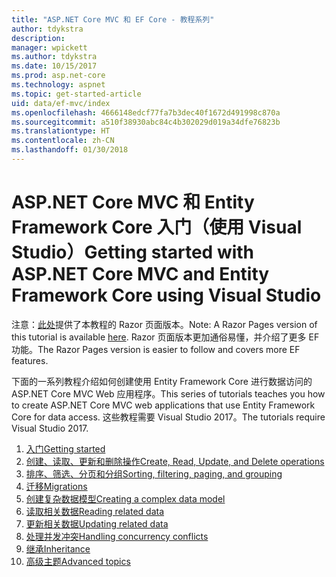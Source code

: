 ```yaml
---
title: "ASP.NET Core MVC 和 EF Core - 教程系列"
author: tdykstra
description: 
manager: wpickett
ms.author: tdykstra
ms.date: 10/15/2017
ms.prod: asp.net-core
ms.technology: aspnet
ms.topic: get-started-article
uid: data/ef-mvc/index
ms.openlocfilehash: 4666148edcf77fa7b3dec40f1672d491998c870a
ms.sourcegitcommit: a510f38930abc84c4b302029d019a34dfe76823b
ms.translationtype: HT
ms.contentlocale: zh-CN
ms.lasthandoff: 01/30/2018
---
```

# <a name="getting-started-with-aspnet-core-mvc-and-entity-framework-core-using-visual-studio"></a><span data-ttu-id="e8f71-102">ASP.NET Core MVC 和 Entity Framework Core 入门（使用 Visual Studio）</span><span class="sxs-lookup"><span data-stu-id="e8f71-102">Getting started with ASP.NET Core MVC and Entity Framework Core using Visual Studio</span></span>

<span data-ttu-id="e8f71-103">注意：[此处](xref:data/ef-rp/intro)提供了本教程的 Razor 页面版本。</span><span class="sxs-lookup"><span data-stu-id="e8f71-103">Note: A Razor Pages version of this tutorial is available [here](xref:data/ef-rp/intro).</span></span> <span data-ttu-id="e8f71-104">Razor 页面版本更加通俗易懂，并介绍了更多 EF 功能。</span><span class="sxs-lookup"><span data-stu-id="e8f71-104">The Razor Pages version is easier to follow and covers more EF features.</span></span>

<span data-ttu-id="e8f71-105">下面的一系列教程介绍如何创建使用 Entity Framework Core 进行数据访问的 ASP.NET Core MVC Web 应用程序。</span><span class="sxs-lookup"><span data-stu-id="e8f71-105">This series of tutorials teaches you how to create ASP.NET Core MVC web applications that use Entity Framework Core for data access.</span></span> <span data-ttu-id="e8f71-106">这些教程需要 Visual Studio 2017。</span><span class="sxs-lookup"><span data-stu-id="e8f71-106">The tutorials require Visual Studio 2017.</span></span>

1. [<span data-ttu-id="e8f71-107">入门</span><span class="sxs-lookup"><span data-stu-id="e8f71-107">Getting started</span></span>](intro.md)
2. [<span data-ttu-id="e8f71-108">创建、读取、更新和删除操作</span><span class="sxs-lookup"><span data-stu-id="e8f71-108">Create, Read, Update, and Delete operations</span></span>](crud.md)
3. [<span data-ttu-id="e8f71-109">排序、筛选、分页和分组</span><span class="sxs-lookup"><span data-stu-id="e8f71-109">Sorting, filtering, paging, and grouping</span></span>](sort-filter-page.md)
4. [<span data-ttu-id="e8f71-110">迁移</span><span class="sxs-lookup"><span data-stu-id="e8f71-110">Migrations</span></span>](migrations.md)
5. [<span data-ttu-id="e8f71-111">创建复杂数据模型</span><span class="sxs-lookup"><span data-stu-id="e8f71-111">Creating a complex data model</span></span>](complex-data-model.md)
6. [<span data-ttu-id="e8f71-112">读取相关数据</span><span class="sxs-lookup"><span data-stu-id="e8f71-112">Reading related data</span></span>](read-related-data.md)
7. [<span data-ttu-id="e8f71-113">更新相关数据</span><span class="sxs-lookup"><span data-stu-id="e8f71-113">Updating related data</span></span>](update-related-data.md)
8. [<span data-ttu-id="e8f71-114">处理并发冲突</span><span class="sxs-lookup"><span data-stu-id="e8f71-114">Handling concurrency conflicts</span></span>](concurrency.md)
9. [<span data-ttu-id="e8f71-115">继承</span><span class="sxs-lookup"><span data-stu-id="e8f71-115">Inheritance</span></span>](inheritance.md)
10. [<span data-ttu-id="e8f71-116">高级主题</span><span class="sxs-lookup"><span data-stu-id="e8f71-116">Advanced topics</span></span>](advanced.md)
